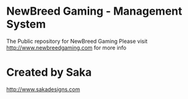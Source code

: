  NewBreed Gaming - Management System
=====================================

The Public repository for NewBreed Gaming
Please visit http://www.newbreedgaming.com for more info

Created by Saka
=====================================
http://www.sakadesigns.com
